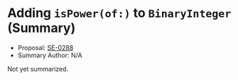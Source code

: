 # Adding `isPower(of:)` to `BinaryInteger` (Summary)

* Proposal: [SE-0288](https://github.com/apple/swift-evolution/blob/main/proposals/0288-binaryinteger-ispower.md)
* Summary Author: N/A

Not yet summarized.
